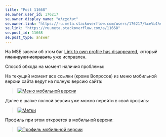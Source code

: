 ```yaml
---
title: "Post 11668"
se.owner.user_id: 176217
se.owner.display_name: "αλεχολυτ"
se.owner.link: "https://ru.meta.stackoverflow.com/users/176217/%ce%b1%ce%bb%ce%b5%cf%87%ce%bf%ce%bb%cf%85%cf%84"
se.link: "https://ru.meta.stackoverflow.com/a/11668"
se.post_id: 11668
se.post_type: answer
---
```

<p>На MSE завели об этом баг <a href="https://meta.stackexchange.com/q/368666/339911">Link to own profile has disappeared</a>, который <s>планируют исправить</s> уже исправлен.</p>
<p>Способ обхода на момент наличия проблемы:</p>
<p>На текущий момент все ссылки (кроме Вопросов) из меню мобильной версии сайта ведут на полную версию сайта:</p>
<blockquote>
<p><a href="https://i.stack.imgur.com/dnRsh.png" rel="nofollow noreferrer"><img src="https://i.stack.imgur.com/dnRsh.png" alt="Меню мобильной версии" /></a></p>
</blockquote>
<p>Далее в шапке полной версии уже можно перейти в свой профиль:</p>
<blockquote>
<p><a href="https://i.stack.imgur.com/0JL97.png" rel="nofollow noreferrer"><img src="https://i.stack.imgur.com/0JL97.png" alt="Метки" /></a></p>
</blockquote>
<p>Профиль при этом откроется в мобильной версии:</p>
<blockquote>
<p><a href="https://i.stack.imgur.com/nFQ1p.png" rel="nofollow noreferrer"><img src="https://i.stack.imgur.com/nFQ1p.png" alt="Профиль мобильной версии" /></a></p>
</blockquote>
